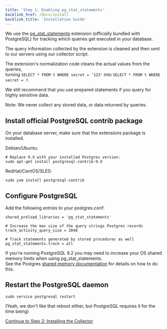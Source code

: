 ```yaml
---
title: 'Step 1: Enabling pg_stat_statements'
backlink_href: /docs/install
backlink_title: 'Installation Guide'
---
```


We use the [pg\_stat\_statements](http://www.postgresql.org/docs/current/static/pgstatstatements.html) extension (officially bundled with PostgreSQL) for tracking which queries get executed in your database.

The query information collected by the extension is cleaned and then sent to our servers using our collector script.

The extension's normalization code cleans the actual values from the queries,<br>
turning ```SELECT * FROM t WHERE secret = '123'``` into ```SELECT * FROM t WHERE secret = ?```.

We still recommend that you use prepared statements if you query for highly sensitive data.

Note: We never collect any stored data, or data returned by queries.

## Install official PostgreSQL contrib package

On your database server, make sure that the extensions package is installed.

Debian/Ubuntu:

```
# Replace 9.X with your installed Postgres version:
sudo apt-get install postgresql-contrib-9.X
```

RedHat/CentOS/SLES:

```
sudo yum install postgresql-contrib
```

## Configure PostgreSQL

Add the following entries to your postgres.conf:

```
shared_preload_libraries = 'pg_stat_statements'

# Increase the max size of the query strings Postgres records
track_activity_query_size = 2048

# Track statements generated by stored procedures as well
pg_stat_statements.track = all
```

If you're running PostgreSQL 9.2 you may need to increase your OS shared memory
limits when using pg\_stat\_statements.<br>
See the Postgres [shared memory documentation](http://www.postgresql.org/docs/9.2/static/kernel-resources.html#SYSVIPC)
for details on how to do this.

## Restart the PostgreSQL daemon

```
sudo service postgresql restart
```

(Yeah, we don't like that reboot either, but PostgreSQL requires it for the time being)

[Continue to Step 2: Installing the Collector](/docs/install/02_installing_the_collector)

<br>
<div><SignupCTA eventLabel="Docs" /></div>

